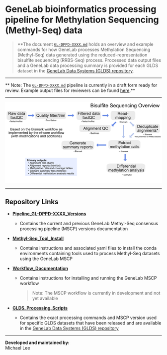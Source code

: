 # GeneLab bioinformatics processing pipeline for Methylation Sequencing (Methyl-Seq) data

> **The document [`GL-DPPD-XXXX.md`](Pipeline_GL-DPPD-XXXX_Versions/GL-DPPD-XXXX.md) holds an overview and example commands for how GeneLab processes Methylation Sequencing (Methyl-Seq) data generated using the reduced-representation bisulfite sequencing (RRBS-Seq) process. Processed data output files and a GeneLab data processing summary is provided for each GLDS dataset in the [GeneLab Data Systems (GLDS) repository](https://genelab-data.ndc.nasa.gov/genelab/projects). 

---

** Note: The [`GL-DPPD-XXXX.md`](Pipeline_GL-DPPD-XXXX_Versions/GL-DPPD-XXXX.md) pipeline is currently in a draft form ready for review. Example output files for reviewers can be found [here](https://drive.google.com/drive/folders/11fEFOn1Br6wJ4g_zBJ0ZkOGPEUxl07ZE?usp=sharing).**

---

<p align="center">
<a href="images/GL-bisulfite-seq-overview.pdf"><img src="images/GL-bisulfite-seq-overview.png"></a>
</p>

--- 

## Repository Links

* [**Pipeline_GL-DPPD-XXXX_Versions**](Pipeline_GL-DPPD-XXXX_Versions)

  - Contains the current and previous GeneLab Methyl-Seq consensus processing pipeline (MSCP) versions documentation

* [**Methyl-Seq_Tool_Install**](Methyl-Seq_Tool_Install)

  - Contains instructions and associated yaml files to install the conda environments containing tools used to process Methyl-Seq datasets using the GeneLab MSCP

* [**Workflow_Documentation**](Workflow_Documentation)

  - Contains instructions for installing and running the GeneLab MSCP workflow
    > Note: The MSCP workflow is currently in development and not yet available 

* [**GLDS_Processing_Scripts**](GLDS_Processing_Scripts)

  - Contains the exact processing commands and MSCP version used for specific GLDS datasets that have been released and are available in the [GeneLab Data Systems (GLDS) repository](https://genelab-data.ndc.nasa.gov/genelab/projects)

---
**Developed and maintained by:**  
Michael Lee
